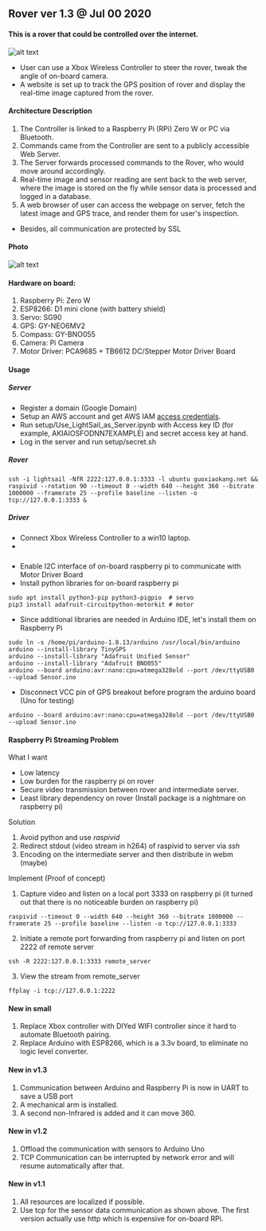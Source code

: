  ## Rover ver 1.3 @ Jul 00 2020
#### This is a rover that could be controlled over the internet.<br>
![alt text](https://raw.githubusercontent.com/xg590/rover/v1.1/github/architecture.png "architecture")
* User can use a Xbox Wireless Controller to steer the rover, tweak the angle of on-board camera.
* A website is set up to track the GPS position of rover and display the real-time image captured from the rover.
#### Architecture Description
1. The Controller is linked to a Raspberry Pi (RPi) Zero W or PC via Bluetooth.
2. Commands came from the Controller are sent to a publicly accessible Web Server.
3. The Server forwards processed commands to the Rover, who would move around accordingly.
4. Real-time image and sensor reading are sent back to the web server, where the image is stored on the fly while sensor data is processed and logged in a database.
6. A web browser of user can access the webpage on server, fetch the latest image and GPS trace, and render them for user's inspection.
* Besides, all communication are protected by SSL
#### Photo
![alt text](https://github.com/xg590/rover/blob/small/github/photo.jpg "real rover")
#### Hardware on board:
  1. Raspberry Pi: Zero W
  2. ESP8266: D1 mini clone (with battery shield)
  3. Servo: SG90
  4. GPS: GY-NEO6MV2
  5. Compass: GY-BNO055
  6. Camera: Pi Camera
  7. Motor Driver: PCA9685 + TB6612 DC/Stepper Motor Driver Board
#### Usage
##### Server
* Register a domain (Google Domain)
* Setup an AWS account and get AWS IAM [access credentials](https://docs.aws.amazon.com/general/latest/gr/aws-sec-cred-types.html).
* Run setup/Use_LightSail_as_Server.ipynb with Access key ID (for example, AKIAIOSFODNN7EXAMPLE) and secret access key at hand.
* Log in the server and run setup/secret.sh
##### Rover
```shell
ssh -i lightsail -NfR 2222:127.0.0.1:3333 -l ubuntu guoxiaokang.net && raspivid --rotation 90 --timeout 0 --width 640 --height 360 --bitrate 1000000 --framerate 25 --profile baseline --listen -o tcp://127.0.0.1:3333 &
```
##### Driver
* Connect Xbox Wireless Controller to a win10 laptop.
*

#####
* Enable I2C interface of on-board raspberry pi to communicate with Motor Driver Board
* Install python libraries for on-board raspberry pi
```shell
sudo apt install python3-pip python3-pigpio  # servo
pip3 install adafruit-circuitpython-motorkit # motor
```
* Since additional libraries are needed in Arduino IDE, let's install them on Raspberry Pi
```
sudo ln -s /home/pi/arduino-1.8.13/arduino /usr/local/bin/arduino
arduino --install-library TinyGPS
arduino --install-library "Adafruit Unified Sensor"
arduino --install-library "Adafruit BNO055"
arduino --board arduino:avr:nano:cpu=atmega328old --port /dev/ttyUSB0 --upload Sensor.ino
```
* Disconnect VCC pin of GPS breakout before program the arduino board (Uno for testing)
```
arduino --board arduino:avr:nano:cpu=atmega328old --port /dev/ttyUSB0 --upload Sensor.ino
```
#### Raspberry Pi Streaming Problem
What I want
* Low latency
* Low burden for the raspberry pi on rover
* Secure video transmission between rover and intermediate server.
* Least library dependency on rover (Install package is a nightmare on raspberry pi)

Solution
1. Avoid python and use <i>raspivid</i>
2. Redirect stdout (video stream in h264) of raspivid to server via <i>ssh</i>
3. Encoding on the intermediate server and then distribute in webm (maybe)

Implement (Proof of concept)
1. Capture video and listen on a local port 3333 on raspberry pi (it turned out that there is no noticeable burden on raspberry pi)
```shell
raspivid --timeout 0 --width 640 --height 360 --bitrate 1000000 --framerate 25 --profile baseline --listen -o tcp://127.0.0.1:3333
```
2. Initiate a remote port forwarding from raspberry pi and listen on port 2222 of remote server
```shell
ssh -R 2222:127.0.0.1:3333 remote_server
```
3. View the stream from remote_server
````shell
ffplay -i tcp://127.0.0.1:2222
````
#### New in small
1. Replace Xbox controller with DIYed WIFI controller since it hard to automate Bluetooth pairing.
2. Replace Arduino with ESP8266, which is a 3.3v board, to eliminate no logic level converter.

#### New in v1.3
1. Communication between Arduino and Raspberry Pi is now in UART to save a USB port
2. A mechanical arm is installed.
3. A second non-Infrared is added and it can move 360.

#### New in v1.2
1. Offload the communication with sensors to Arduino Uno
2. TCP Communication can be interrupted by network error and will resume automatically after that.

#### New in v1.1
1. All resources are localized if possible.
2. Use tcp for the sensor data communication as shown above. The first version actually use http which is expensive for on-board RPi.
